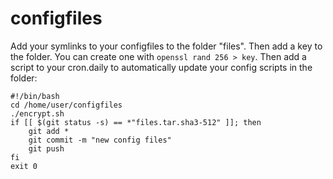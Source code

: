 # configfiles

Add your symlinks to your configfiles to the folder "files". Then add a key to the folder. 
You can create one with `openssl rand 256 > key`. Then add a script to your cron.daily to automatically update your config scripts in the folder:
```
#!/bin/bash
cd /home/user/configfiles
./encrypt.sh
if [[ $(git status -s) == *"files.tar.sha3-512" ]]; then
    git add *
    git commit -m "new config files"
    git push
fi
exit 0
```
